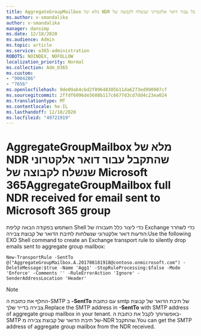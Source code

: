 ```yaml
---
title: AggregateGroupMailbox מלא של NDR שהתקבל עבור דואר אלקטרוני שנשלח לקבוצה של Microsoft 365
ms.author: v-smandalika
author: v-smandalika
manager: dansimp
ms.date: 12/18/2020
ms.audience: Admin
ms.topic: article
ms.service: o365-administration
ROBOTS: NOINDEX, NOFOLLOW
localization_priority: Normal
ms.collection: Adm_O365
ms.custom:
- "9004286"
- "7656"
ms.openlocfilehash: 9de09ab4cbd2f09648305b11da6273ed990907cf
ms.sourcegitcommit: 2ffdf6096de5608b117c6677d3cd7dd4c23ea024
ms.translationtype: MT
ms.contentlocale: he-IL
ms.lasthandoff: 12/18/2020
ms.locfileid: "49721919"
---
```

# <a name="aggregategroupmailbox-full-ndr-received-for-email-sent-to-microsoft-365-group"></a><span data-ttu-id="61e61-102">AggregateGroupMailbox מלא של NDR שהתקבל עבור דואר אלקטרוני שנשלח לקבוצה של Microsoft 365</span><span class="sxs-lookup"><span data-stu-id="61e61-102">AggregateGroupMailbox full NDR received for email sent to Microsoft 365 group</span></span>

<span data-ttu-id="61e61-103">השתמש בפקודה הבאה קליפת Shell כדי ליצור כלל תעבורה של Exchange כדי לשחרר הודעות דואר אלקטרוני שנשלחות לתיבת הדואר של קבוצת צבירה:</span><span class="sxs-lookup"><span data-stu-id="61e61-103">Use the following EXO Shell command to create an Exchange transport rule to silently drop emails sent to aggregate group mailbox:</span></span>

`New-TransportRule -SentTo @("AggregateGroupMailbox.A.201708181918@contoso.onmicrosoft.com") -DeleteMessage:$true -Name 'Agg1' -StopRuleProcessing:$false -Mode 'Enforce' -Comments '' -RuleErrorAction 'Ignore' -SenderAddressLocation 'Header'`

> [!NOTE]
> <span data-ttu-id="61e61-104">החלף את כתובת ה-SMTP ב **-SentTo** עם כתובת smtp של תיבת הדואר של קבוצת צבירה בדייר שלך.</span><span class="sxs-lookup"><span data-stu-id="61e61-104">Replace the SMTP address in **-SentTo** with SMTP address of aggregate group mailbox in your tenant.</span></span> <span data-ttu-id="61e61-105">באפשרותך לקבל את כתובת ה-SMTP של תיבת הדואר של קבוצת צבירה מ-NDR שהתקבל.</span><span class="sxs-lookup"><span data-stu-id="61e61-105">You can get the SMTP address of aggregate group mailbox from the NDR received.</span></span>



